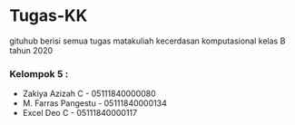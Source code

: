 # Tugas-KK
gituhub berisi semua tugas matakuliah kecerdasan komputasional kelas B tahun 2020

### Kelompok 5 :
- Zakiya Azizah C - 05111840000080
- M. Farras Pangestu - 05111840000134 
- Excel  Deo C - 05111840000117

